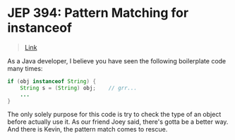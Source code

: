 # JEP 394: Pattern Matching for instanceof

> [Link](https://openjdk.org/jeps/394)

As a Java developer, I believe you have seen the following boilerplate code many times:

```java
if (obj instanceof String) {
    String s = (String) obj;    // grr...
    ...
}
```

The only solely purpose for this code is try to check the type of an object before actually use it. As our friend Joey said, there's gotta be a better way. And there is Kevin, the pattern match comes to rescue.
